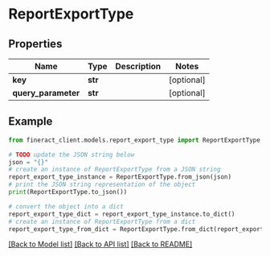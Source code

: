 # ReportExportType


## Properties

Name | Type | Description | Notes
------------ | ------------- | ------------- | -------------
**key** | **str** |  | [optional] 
**query_parameter** | **str** |  | [optional] 

## Example

```python
from fineract_client.models.report_export_type import ReportExportType

# TODO update the JSON string below
json = "{}"
# create an instance of ReportExportType from a JSON string
report_export_type_instance = ReportExportType.from_json(json)
# print the JSON string representation of the object
print(ReportExportType.to_json())

# convert the object into a dict
report_export_type_dict = report_export_type_instance.to_dict()
# create an instance of ReportExportType from a dict
report_export_type_from_dict = ReportExportType.from_dict(report_export_type_dict)
```
[[Back to Model list]](../README.md#documentation-for-models) [[Back to API list]](../README.md#documentation-for-api-endpoints) [[Back to README]](../README.md)


